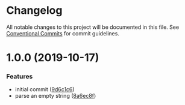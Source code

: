 # Changelog

All notable changes to this project will be documented in this file. See
[Conventional Commits](https://conventionalcommits.org) for commit guidelines.

# 1.0.0 (2019-10-17)


### Features

* initial commit ([9d6c1c6](https://github.com/jedmao/prisma2-sdl/commit/9d6c1c66d8d346aca45da323863eb8e2fe3b6647))
* parse an empty string ([8a6ec8f](https://github.com/jedmao/prisma2-sdl/commit/8a6ec8f55fb3c6d3b43408c08adf7277ac279cde))
